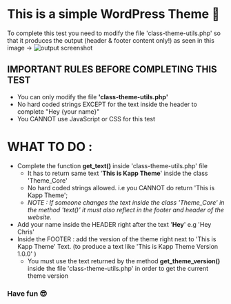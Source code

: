 # This is a simple WordPress Theme :slightly_smiling_face:

To complete this test you need to modify the file 'class-theme-utils.php' so that it produces the output (header & footer content only!) as seen in this image -> 
![output screenshot](../main/output.jpg)


## IMPORTANT RULES BEFORE COMPLETING THIS TEST
* You can only modify the file **'class-theme-utils.php'**
* No hard coded strings EXCEPT for the text inside the header to complete "Hey {your name}"
* You CANNOT use JavaScript or CSS for this test

# WHAT TO DO : 
* Complete the function **get_text()** inside 'class-theme-utils.php' file
    * It has to return same text '**This is Kapp Theme**' inside the class 'Theme_Core'
    * No hard coded strings allowed. i.e you CANNOT do return 'This is Kapp Theme';
    * *NOTE : If someone changes the text inside the class 'Theme_Core' in the method 'text()' it must also reflect in the footer and header of the website.*
* Add your name inside the HEADER right after the text '**Hey**' e.g 'Hey Chris'
* Inside the FOOTER : add the version of the theme right next to 'This is Kapp Theme' Text. (to produce a text like 'This is Kapp Theme Version 1.0.0' )
    * You must use the text returned by the method **get_theme_version()** inside the file 'class-theme-utils.php' in order to get the current theme version

### Have fun :sunglasses: